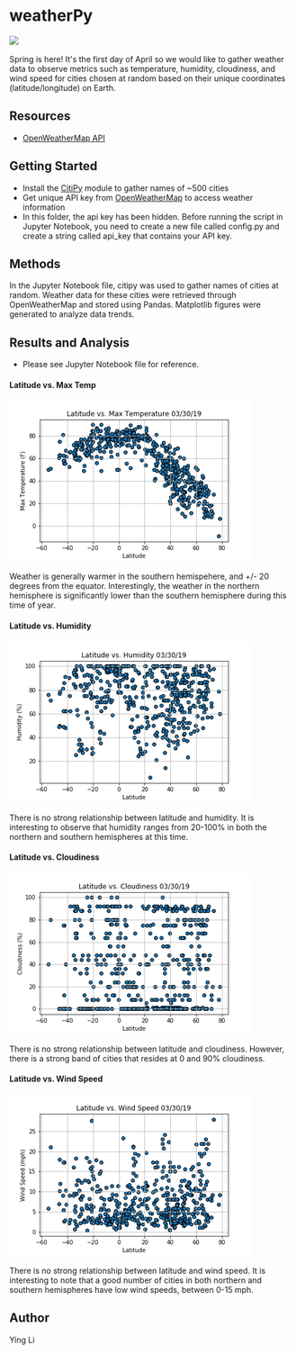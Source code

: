 # weatherPy
<img src="https://images.unsplash.com/photo-1465429103920-30e481ab35b4?ixlib=rb-1.2.1&ixid=eyJhcHBfaWQiOjEyMDd9&auto=format&fit=crop&w=500&q=60"> 

Spring is here! It's the first day of April so we would like to gather weather data to observe metrics such as temperature, humidity, cloudiness, and wind speed for cities chosen at random based on their unique coordinates (latitude/longitude) on Earth. 

## Resources 
- [OpenWeatherMap API](https://openweathermap.org/api) 

## Getting Started 
- Install the [CitiPy](https://github.com/wingchen/citipy) module to gather names of ~500 cities 
- Get unique API key from [OpenWeatherMap](https://openweathermap.org/api) to access weather information 
- In this folder, the api key has been hidden. Before running the script in Jupyter Notebook, you need to create a new file called config.py and create a string called api_key that contains your API key.

## Methods 
In the Jupyter Notebook file, citipy was used to gather names of cities at random. Weather data for these cities were retrieved through OpenWeatherMap and stored using Pandas. Matplotlib figures were generated to analyze data trends. 

## Results and Analysis
- Please see Jupyter Notebook file for reference. 

#### Latitude vs. Max Temp 

<img src="https://raw.githubusercontent.com/ying-li-python/weatherPy/master/Images/lat_vs_temp.png">

Weather is generally warmer in the southern hemispehere, and +/- 20 degrees from the equator. Interestingly, the weather in the northern hemisphere is significantly lower than the southern hemisphere during this time of year.

#### Latitude vs. Humidity

<img src="https://raw.githubusercontent.com/ying-li-python/weatherPy/master/Images/lat_vs_humidity.png"> 

There is no strong relationship between latitude and humidity. It is interesting to observe that humidity ranges from 20-100% in both the northern and southern hemispheres at this time.

#### Latitude vs. Cloudiness

<img src="https://raw.githubusercontent.com/ying-li-python/weatherPy/master/Images/lat_vs_cloudiness.png"> 

There is no strong relationship between latitude and cloudiness. However, there is a strong band of cities that resides at 0 and 90% cloudiness.


#### Latitude vs. Wind Speed 

<img src="https://raw.githubusercontent.com/ying-li-python/weatherPy/master/Images/lat_vs_windspeed.png"> 

There is no strong relationship between latitude and wind speed. It is interesting to note that a good number of cities in both northern and southern hemispheres have low wind speeds, between 0-15 mph.


## Author
Ying Li

